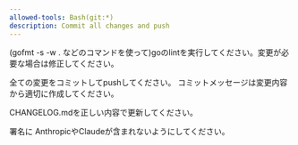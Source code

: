 ```yaml
---
allowed-tools: Bash(git:*)
description: Commit all changes and push
---
```


(gofmt -s -w . などのコマンドを使って)goのlintを実行してください。変更が必要な場合は修正してください。

全ての変更をコミットしてpushしてください。
コミットメッセージは変更内容から適切に作成してください。

CHANGELOG.mdを正しい内容で更新してください。

署名に AnthropicやClaudeが含まれないようにしてください。

